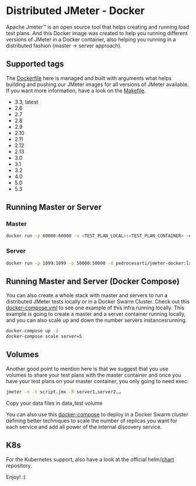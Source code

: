 # Distributed JMeter - Docker

Apache Jmeter™ is an open source tool that helps creating and running load test plans. And this Docker image was created to help you running different versions of JMeter in a Docker container, also helping you running in a distributed fashion (master -> server approach). 

## Supported tags

The [Dockerfile](https://github.com/pedrocesar-ti/distributed-jmeter-docker/blob/master/Dockerfile) here is managed and built with arguments what helps building  and pushing our JMeter images for all versions of JMeter available. If you want more information, have a look on the [Makefile](https://github.com/pedrocesar-ti/distributed-jmeter-docker/blob/master/Makefile).

- 3.3, latest
- 2.6
- 2.7
- 2.8
- 2.9
- 2.10
- 2.11
- 2.12
- 2.13
- 3.0
- 3.1
- 3.2
- 4.0
- 5.0
- 5.3

## Running Master or Server
### Master
```sh
docker run -p 60000:60000 -v <TEST_PLAN_LOCAL>:<TEST_PLAN_CONTAINER> -d pedrocesarti/jmeter-docker:latest master
```

### Server
```sh
docker run -p 1099:1099 -p 50000:50000 -d pedrocesarti/jmeter-docker:latest server
```


## Running Master and Server (Docker Compose)
You can also create a whole stack with master and servers to run a distributed JMeter tests locally or in a Docker Swarm Cluster. Check out this [docker-compose.yml](https://github.com/pedrocesar-ti/distributed-jmeter-docker/blob/master/local/docker-compose.yml) to see one example of this infra running locally.
This example is going to create a master and a server container running locally, and you can also scale up and down the number servers instancesrunning.
```sh
docker-compose up -d
docker-compose scale server=5
```

## Volumes
Another good point to mention here is that we suggest that you use volumes to share your test plans with the master container and once you have your test plans on your master container, you only going to need exec:

```sh
jmeter -n -t script.jmx -R server1,server2,…
``` 
Copy your data files in data_test volume

You can also use this [docker-compose](https://github.com/pedrocesar-ti/distributed-jmeter-docker/blob/master/local/docker-compose.yml) to deploy in a Docker Swarm cluster defining better techniques to scale the number of replicas you want for each service and add all power of the internal discovery service.

## K8s
For the Kubernetes support, also have a look at the official helm/[chart](https://github.com/helm/charts/tree/master/stable/distributed-jmeter) repository.


Enjoy! :)
